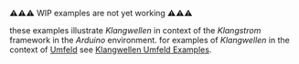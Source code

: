 ⚠️⚠️⚠️ WIP examples are not yet working ⚠️⚠️⚠️

these examples illustrate *Klangwellen* in context of the *Klangstrom* framework in the *Arduino* environment. for examples of *Klangwellen* in the context of [Umfeld](https://github.com/dennisppaul/umfeld) see [Klangwellen Umfeld Examples](https://github.com/dennisppaul/klangwellen-umfeld-examples).
